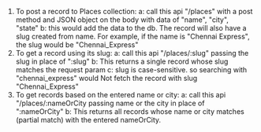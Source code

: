 1. To post a record to Places collection:
    a: call this api "/places" with a post method and JSON object on the body with data of "name", "city", "state"
    b: this would add the data to the db. The record will also have a slug created from name. For example, if the name is "Chennai Express",
    the slug would be "Chennai_Express"
2. To get a record using its slug:
    a: call this api "/places/:slug" passing the slug in place of ":slug"
    b: This returns a single record whose slug matches the request param
    c: slug is case-sensitive. so searching with "chennai_express" would Not fetch the record with slug "Chennai_Express"
3. To get records based on the entered name or city:
    a: call this api "/places/:nameOrCity passing name or the city in place of ":nameOrCity"
    b: This returns all records whose name or city matches (partial match) with the entered nameOrCity. 